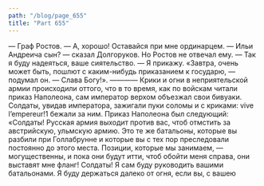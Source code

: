 ```yaml
---
path: "/blog/page_655"
title: "Part 655"
---
```



— Граф Ростов.
— А, хорошо! Оставайся при мне ординарцем.
— Ильи Андреича сын? — сказал Долгоруков.
Но Ростов не отвечал ему.
— Так я буду надеяться, ваше сиятельство.
— Я прикажу.
«Завтра, очень может быть, пошлют с каким-нибудь приказанием к государю, — подумал он. — Слава Богу!».
————
Крики и огни в неприятельской армии происходили оттого, что в то время, как по войскам читали приказ Наполеона, сам император верхом объезжал свои бивуаки. Солдаты, увидав императора, зажигали пуки соломы и с криками: vive l’empereur!1 бежали за ним. Приказ Наполеона был следующий:
«Солдаты! Русская армия выходит против вас, чтоб отмстить за австрийскую, ульмскую армию. Это те же батальоны, которые вы разбили при Голлабрунне и которые вы с тех пор преследовали постоянно до этого места. Позиции, которые мы занимаем, — могущественны, и пока они будут итти, чтоб обойти меня справа, они выставят мне фланг! Солдаты! Я сам буду руководить вашими батальонами. Я буду держаться далеко от огня, если вы, с вашею
